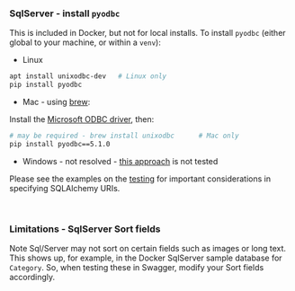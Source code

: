 ### SqlServer - install `pyodbc`

This is included in Docker, but not for local installs.  To install `pyodbc` (either global to your machine, or within a `venv`):

* Linux

```bash
apt install unixodbc-dev   # Linux only
pip install pyodbc
```

* Mac - using [brew](https://brew.sh/):

Install the [Microsoft ODBC driver](https://docs.microsoft.com/en-us/sql/connect/odbc/linux-mac/install-microsoft-odbc-driver-sql-server-macos?view=sql-server-ver16), then:

```bash
# may be required - brew install unixodbc      # Mac only
pip install pyodbc==5.1.0
```

* Windows - not resolved - [this approach](https://github.com/mkleehammer/pyodbc/issues/1010) is not tested

Please see the examples on the [testing](Database-Connectivity.md) for important considerations in specifying SQLAlchemy URIs.

&nbsp;

### Limitations - SqlServer Sort fields

Note Sql/Server may not sort on certain fields such as images or long text.  This shows up, for example, in the Docker SqlServer sample database for `Category`.  So, when testing these in Swagger, modify your Sort fields accordingly.

&nbsp;